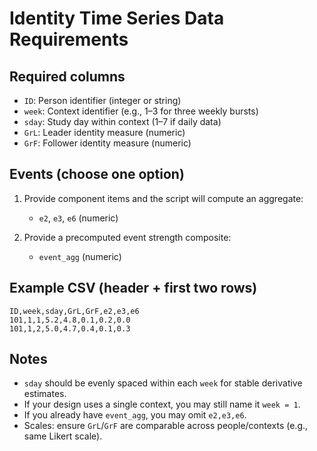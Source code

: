 Identity Time Series Data Requirements
=====================================

Required columns
----------------
- `ID`: Person identifier (integer or string)
- `week`: Context identifier (e.g., 1–3 for three weekly bursts)
- `sday`: Study day within context (1–7 if daily data)
- `GrL`: Leader identity measure (numeric)
- `GrF`: Follower identity measure (numeric)

Events (choose one option)
-------------------------
1) Provide component items and the script will compute an aggregate:
   - `e2`, `e3`, `e6` (numeric)

2) Provide a precomputed event strength composite:
   - `event_agg` (numeric)

Example CSV (header + first two rows)
-------------------------------------
```
ID,week,sday,GrL,GrF,e2,e3,e6
101,1,1,5.2,4.8,0.1,0.2,0.0
101,1,2,5.0,4.7,0.4,0.1,0.3
```

Notes
-----
- `sday` should be evenly spaced within each `week` for stable derivative estimates.
- If your design uses a single context, you may still name it `week = 1`.
- If you already have `event_agg`, you may omit `e2,e3,e6`.
- Scales: ensure `GrL`/`GrF` are comparable across people/contexts (e.g., same Likert scale).

